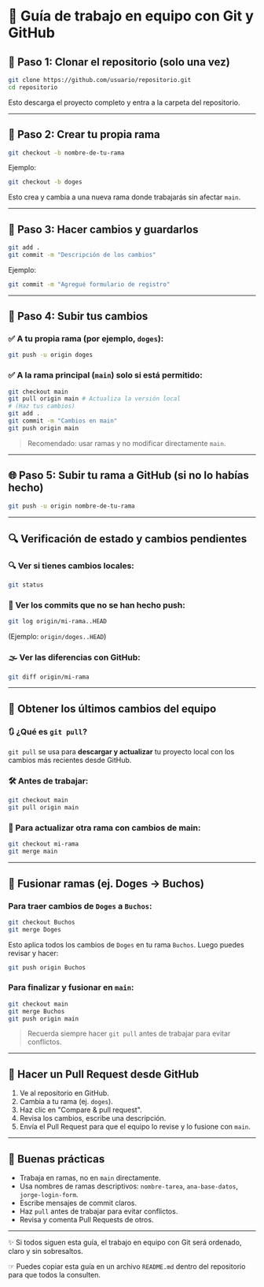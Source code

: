 # 🚀 Guía de trabajo en equipo con Git y GitHub

## 📁 Paso 1: Clonar el repositorio (solo una vez)
```bash
git clone https://github.com/usuario/repositorio.git
cd repositorio
```
Esto descarga el proyecto completo y entra a la carpeta del repositorio.

---

## 🔀 Paso 2: Crear tu propia rama
```bash
git checkout -b nombre-de-tu-rama
```
Ejemplo:
```bash
git checkout -b doges
```
Esto crea y cambia a una nueva rama donde trabajarás sin afectar `main`.

---

## 📝 Paso 3: Hacer cambios y guardarlos
```bash
git add .
git commit -m "Descripción de los cambios"
```
Ejemplo:
```bash
git commit -m "Agregué formulario de registro"
```

---

## 🚀 Paso 4: Subir tus cambios

### ✅ A tu propia rama (por ejemplo, `doges`):
```bash
git push -u origin doges
```

### ✅ A la rama principal (`main`) **solo si está permitido**:
```bash
git checkout main
git pull origin main # Actualiza la versión local
# (Haz tus cambios)
git add .
git commit -m "Cambios en main"
git push origin main
```
> Recomendado: usar ramas y no modificar directamente `main`.

---

## 🌐 Paso 5: Subir tu rama a GitHub (si no lo habías hecho)
```bash
git push -u origin nombre-de-tu-rama
```

---

## 🔍 Verificación de estado y cambios pendientes

### 🔍 Ver si tienes cambios locales:
```bash
git status
```

### 🔢 Ver los commits que no se han hecho push:
```bash
git log origin/mi-rama..HEAD
```
(Ejemplo: `origin/doges..HEAD`)

### 🌫️ Ver las diferencias con GitHub:
```bash
git diff origin/mi-rama
```

---

## 🔄 Obtener los últimos cambios del equipo

### 🔃 ¿Qué es `git pull`?
`git pull` se usa para **descargar y actualizar** tu proyecto local con los cambios más recientes desde GitHub. 

### 🛠️ Antes de trabajar:
```bash
git checkout main
git pull origin main
```

### 🔀 Para actualizar otra rama con cambios de main:
```bash
git checkout mi-rama
git merge main
```

---

## 🧬 Fusionar ramas (ej. Doges → Buchos)

### Para traer cambios de `Doges` a `Buchos`:
```bash
git checkout Buchos
git merge Doges
```
Esto aplica todos los cambios de `Doges` en tu rama `Buchos`. Luego puedes revisar y hacer:
```bash
git push origin Buchos
```

### Para finalizar y fusionar en `main`:
```bash
git checkout main
git merge Buchos
git push origin main
```

> Recuerda siempre hacer `git pull` antes de trabajar para evitar conflictos.

---

## 🏁 Hacer un Pull Request desde GitHub
1. Ve al repositorio en GitHub.
2. Cambia a tu rama (ej. `doges`).
3. Haz clic en "Compare & pull request".
4. Revisa los cambios, escribe una descripción.
5. Envía el Pull Request para que el equipo lo revise y lo fusione con `main`.

---

## 📅 Buenas prácticas
- Trabaja en ramas, no en `main` directamente.
- Usa nombres de ramas descriptivos: `nombre-tarea`, `ana-base-datos`, `jorge-login-form`.
- Escribe mensajes de commit claros.
- Haz `pull` antes de trabajar para evitar conflictos.
- Revisa y comenta Pull Requests de otros.

---

✨ Si todos siguen esta guía, el trabajo en equipo con Git será ordenado, claro y sin sobresaltos.

☞ Puedes copiar esta guía en un archivo `README.md` dentro del repositorio para que todos la consulten.
